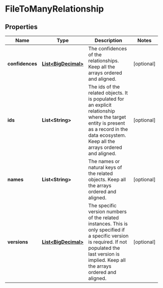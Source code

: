 
# FileToManyRelationship

## Properties
Name | Type | Description | Notes
------------ | ------------- | ------------- | -------------
**confidences** | [**List&lt;BigDecimal&gt;**](BigDecimal.md) | The confidences of the relationships. Keep all the arrays ordered and aligned. |  [optional]
**ids** | **List&lt;String&gt;** | The ids of the related objects. It is populated for an explicit relationship where the target entity is present as a record in the data ecosystem. Keep all the arrays ordered and aligned. |  [optional]
**names** | **List&lt;String&gt;** | The names or natural keys of the related objects. Keep all the arrays ordered and aligned. |  [optional]
**versions** | [**List&lt;BigDecimal&gt;**](BigDecimal.md) | The specific version numbers of the related instances. This is only specified if a specific version is required. If not populated the last version is implied. Keep all the arrays ordered and aligned. |  [optional]



